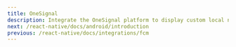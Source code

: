```yaml
---
title: OneSignal
description: Integrate the OneSignal platform to display custom local notifications with Notifee.
next: /react-native/docs/android/introduction
previous: /react-native/docs/integrations/fcm
---
```

